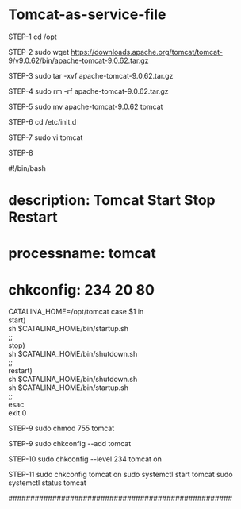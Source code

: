 # Tomcat-as-service-file
STEP-1
cd /opt

STEP-2
sudo wget https://downloads.apache.org/tomcat/tomcat-9/v9.0.62/bin/apache-tomcat-9.0.62.tar.gz

STEP-3
sudo tar -xvf apache-tomcat-9.0.62.tar.gz

STEP-4
sudo rm -rf apache-tomcat-9.0.62.tar.gz

STEP-5
sudo mv apache-tomcat-9.0.62 tomcat

STEP-6
cd /etc/init.d

STEP-7
sudo vi tomcat

STEP-8

#!/bin/bash
# description: Tomcat Start Stop Restart  
# processname: tomcat  
# chkconfig: 234 20 80
CATALINA_HOME=/opt/tomcat
case $1 in  
start)  
sh $CATALINA_HOME/bin/startup.sh  
;;   
stop)     
sh $CATALINA_HOME/bin/shutdown.sh  
;;   
restart)  
sh $CATALINA_HOME/bin/shutdown.sh  
sh $CATALINA_HOME/bin/startup.sh  
;;   
esac      
exit 0 


STEP-9
sudo chmod 755 tomcat

STEP-9
sudo chkconfig --add tomcat

STEP-10
sudo chkconfig --level 234 tomcat on

STEP-11
sudo chkconfig tomcat on
sudo systemctl start tomcat
sudo systemctl status tomcat

###################################################
